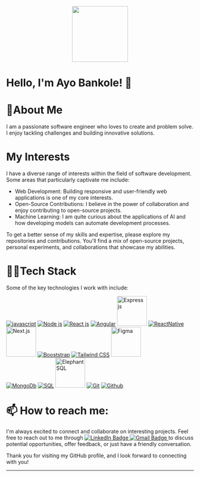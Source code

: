 <div id="header" align="center">
  <img src="https://media.giphy.com/media/M9gbBd9nbDrOTu1Mqx/giphy.gif" width="150"/>
</div>

# Hello, I'm Ayo Bankole! 👋

# 👨About Me

I am a passionate software engineer who loves to create and problem solve. I enjoy tackling challenges and building innovative solutions.

# My Interests

I have a diverse range of interests within the field of software development. Some areas that particularly captivate me include:

- Web Development: Building responsive and user-friendly web applications is one of my core interests.
- Open-Source Contributions: I believe in the power of collaboration and enjoy contributing to open-source projects.
- Machine Learning: I am quite curious about the applications of AI and how developing models can automate development processes.

<!-- ## My Work
Throughout my journey, I've worked on numerous projects, both personal and professional. Here are a few highlights:
- Project 1: **Sentiment Analysis with Deep Learning** - Developed a sentiment analysis model using LSTM neural networks to classify emotions in text data.
- Project 2: **E-commerce Website** - Built a full-stack e-commerce website with features such as user authentication, product listing, and shopping cart functionality.
- Project 3: **OpenWeather API Wrapper** - Created a Python library that simplifies interaction with the OpenWeather API, providing easy access to weather data. -->

To get a better sense of my skills and expertise, please explore my repositories and contributions. You'll find a mix of open-source projects, personal experiments, and collaborations that showcase my abilities.

# 👨‍💻Tech Stack

Some of the key technologies I work with include:

<div >
<a href="https://www.javascript.com/" target="_blank"><img src="https://img.icons8.com/?size=80&id=108784&format=png" alt="javascript"/></a>
 <!-- <a href"https://www.typescriptlang.org/" target="_blank"><img src="https://img.icons8.com/?size=50&id=uJM6fQYqDaZK&format=png" alt="Typescript"/></a> -->
<a href="https://nodejs.org/en" target="_blank"><img src="https://img.icons8.com/?size=80&id=54087&format=png" alt="Node js"/></a>
<a href="https://react.dev/" target="_blank"><img src="https://img.icons8.com/?size=80&id=bzf0DqjXFHIW&format=png" alt="React js"/></a>
<a href="https://angular.dev/" target="_blank"><img src="https://img.icons8.com/?size=100&id=71257&format=png&color=000000" alt="Angular"/></a>
<a href="https://expressjs.com/" target="_blank"><img src="https://e7.pngegg.com/pngimages/925/447/png-clipart-express-js-node-js-javascript-mongodb-node-js-text-trademark-thumbnail.png" width="80" alt="Express js"/></a>
<a href="https://reactnative.dev/" target="_blank"><img src="https://img.icons8.com/?size=80&id=123605&format=png" alt="ReactNative"/></a>
<a href="https://nextjs.org/" target="_blank"><img src="https://devarticles.in/wp-content/uploads/2021/10/nextjs-log.jpeg" width="80" alt="Next.js"/></a>
<a href="https://getbootstrap.com/docs/5.0/getting-started/introduction/" target="_blank"><img src="https://img.icons8.com/?size=80&id=84710&format=png" alt="Booststrap"/></a>
<a href="https://tailwindcss.com/" target="_blank"><img src="https://img.icons8.com/?size=80&id=CIAZz2CYc6Kc&format=png" alt="Tailwind CSS"/></a>
<a href="https://www.figma.com/" target="_blank"><img src="https://cdn-icons-png.flaticon.com/128/5968/5968705.png" width="80" alt="Figma"/></a>
</div>

<div>
  <a href="https://www.mongodb.com/" target="_blank"><img src="https://img.icons8.com/?size=80&id=74402&format=png" alt="MongoDb"/></a>
  <a href="https://www.w3schools.com/sql/" target="_blank"><img src="https://img.icons8.com/?size=80&id=13406&format=png" alt="SQL"/></a>
  <a href="https://www.elephantsql.com/" target="_blank"><img src="https://cdn-icons-png.flaticon.com/128/10828/10828570.png" width="80" alt="Elephant SQL"/></a>
  <a href="https://git-scm.com/" target="_blank"><img src="https://img.icons8.com/?size=80&id=20906&format=png" alt="Git"/></a>
  <a href="https://github.com/" target="_blank"><img src="https://img.icons8.com/?size=80&id=63777&format=png" alt="Github"/></a>
</div>

<!-- ## Random Developer Quote
> "Any fool can write code that a computer can understand. Good programmers write code that humans can understand." - Martin Fowler -->

# 📫 How to reach me:

I'm always excited to connect and collaborate on interesting projects. Feel free to reach out to me through
<span id="badges">
<a href="https://www.linkedin.com/in/aysamuel/" target="_blank">
<img src="https://img.shields.io/badge/LinkedIn-blue?style=for-the-badge&logo=linkedin&logoColor=white" alt="LinkedIn Badge"/>
</a>
<a href="mailto:aysamuel007@gmail.com" target="_blank">
<img src="https://img.shields.io/badge/gmail-red?style=for-the-badge&logo=gmail&logoColor=white" alt="Gmail Badge"/>
</a>
</span>
to discuss potential opportunities, offer feedback, or just have a friendly conversation.

Thank you for visiting my GitHub profile, and I look forward to connecting with you!

---

<!--
**AYSamuel/AYSamuel** is a ✨ _special_ ✨ repository because its `README.md` (this file) appears on your GitHub profile.

Here are some ideas to get you started:

- 🔭 I’m currently working on ...
- 🌱 I’m currently learning ...
- 👯 I’m looking to collaborate on ...
- 🤔 I’m looking for help with ...
- 💬 Ask me about ...
- 📫 How to reach me: ...
- 😄 Pronouns: ...
- ⚡ Fun fact: ...
-->
